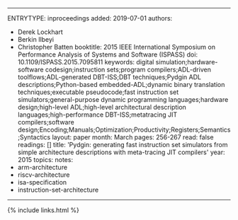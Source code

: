 ---
ENTRYTYPE: inproceedings
added: 2019-07-01
authors:
- Derek Lockhart
- Berkin Ilbeyi
- Christopher Batten
booktitle: 2015 IEEE International Symposium on Performance Analysis of Systems and Software (ISPASS)
doi: 10.1109/ISPASS.2015.7095811
keywords: digital simulation;hardware-software codesign;instruction sets;program compilers;ADL-driven toolflows;ADL-generated DBT-ISS;DBT techniques;Pydgin
  ADL descriptions;Python-based embedded-ADL;dynamic binary translation techniques;executable pseudocode;fast instruction set simulators;general-purpose
  dynamic programming languages;hardware design;high-level ADL;high-level architectural description languages;high-performance DBT-ISS;metatracing JIT compilers;software
  design;Encoding;Manuals;Optimization;Productivity;Registers;Semantics;Syntactics
layout: paper
month: March
pages: 256-267
read: false
readings: []
title: 'Pydgin: generating fast instruction set simulators from simple architecture descriptions with meta-tracing JIT compilers'
year: 2015
topics:
notes:
- arm-architecture
- riscv-architecture
- isa-specification
- instruction-set-architecture
----

{% include links.html %}
